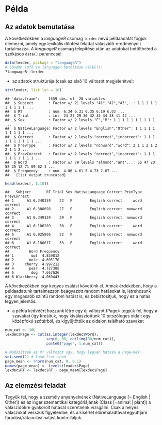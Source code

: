 # Példa

## Az adatok bemutatása

A következőkben a *languageR* csomag `lexdec` nevű példaadatát fogjuk elemezni,
amely egy lexikális döntési feladat válaszidő-eredményeit tartalmazza. A 
*languageR* csomag telepítése után az adatokat betöltheted a szokásos `data()`
paranccsal: 


```r
data(lexdec, package = "languageR")
# bővebb infó (a languageR betöltése nélkül):
?languageR::lexdec
```

- az adatok struktúrája (csak az első 10 változót megjelenítve):

```r
str(lexdec, list.len = 10)
```

```
## 'data.frame':	1659 obs. of  28 variables:
##  $ Subject       : Factor w/ 21 levels "A1","A2","A3",..: 1 1 1 1 1 1 1 1 1 1 ...
##  $ RT            : num  6.34 6.31 6.35 6.19 6.03 ...
##  $ Trial         : int  23 27 29 30 32 33 34 38 41 42 ...
##  $ Sex           : Factor w/ 2 levels "F","M": 1 1 1 1 1 1 1 1 1 1 ...
##  $ NativeLanguage: Factor w/ 2 levels "English","Other": 1 1 1 1 1 1 1 1 1 1 ...
##  $ Correct       : Factor w/ 2 levels "correct","incorrect": 1 1 1 1 1 1 1 1 1 1 ...
##  $ PrevType      : Factor w/ 2 levels "nonword","word": 2 1 1 2 1 2 2 1 1 2 ...
##  $ PrevCorrect   : Factor w/ 2 levels "correct","incorrect": 1 1 1 1 1 1 1 1 1 1 ...
##  $ Word          : Factor w/ 79 levels "almond","ant",..: 55 47 20 58 25 12 71 69 62 1 ...
##  $ Frequency     : num  4.86 4.61 5 4.73 7.67 ...
##   [list output truncated]
```

```r
head(lexdec[, 1:10])
```

```
##   Subject       RT Trial Sex NativeLanguage Correct PrevType PrevCorrect
## 1      A1 6.340359    23   F        English correct     word     correct
## 2      A1 6.308098    27   F        English correct  nonword     correct
## 3      A1 6.349139    29   F        English correct  nonword     correct
## 4      A1 6.186209    30   F        English correct     word     correct
## 5      A1 6.025866    32   F        English correct  nonword     correct
## 6      A1 6.180017    33   F        English correct     word     correct
##         Word Frequency
## 1        owl  4.859812
## 2       mole  4.605170
## 3     cherry  4.997212
## 4       pear  4.727388
## 5        dog  7.667626
## 6 blackberry  4.060443
```

A következőkben egy kegyes csalást követünk el. Annak érdekében, hogy a példaadatunk tartalmazzon beágyazott random hatásokat is, létrehozunk egy magasabb szintű 
random hatást is, és bebiztosítjuk, hogy ez a hatás legyen jelentős.

- a példa kedvéért hozzunk létre egy új változót (Page): tegyük fel, hogy a szavakat úgy kreáltuk, hogy kiválasztottunk 10 tetszőleges oldalt egy középfokú szótárból, és kigyűjtöttük az oldalon található szavakat

```r
num_cat <- 10L
lexdec$Page <- cut(as.integer(lexdec$Word), 
                   seq(0, 80, ceiling(80/num_cat)),
                   paste0("page", 1:num_cat))

# modositsuk az RT valtozot ugy, hogy legyen hatasa a Page-nek
set.seed(1) # lasd ?set.seed
page_mean <- rnorm(num_cat, 0, 0.1)
names(page_mean) <- levels(lexdec$Page)
lexdec$RT <- lexdec$RT + page_mean[lexdec$Page]
```

## Az elemzési feladat

Tegyük fel, hogy a személy anyanyelvének (NativeLanguage [= English | Other]) és az inger szemantikai kategóriájának (Class [=animal | plant]) a válaszidőkre gyakorolt hatását szeretnénk vizsgálni. Csak a helyes válaszokat vesszük figyelembe, és a kísérlet előrehaladtával együttjáró fáradási/rátanulási hatást kontrolláljuk.


